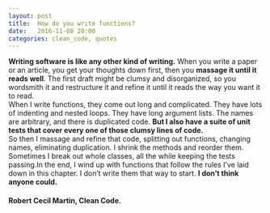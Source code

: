 ```yaml
---
layout: post
title:  How do you write functions?
date:   2016-11-08 20:00
categories: clean_code, quotes
---
```

>>
**Writing software is like any other kind of writing.** When you write a paper or an article, you get your thoughts down first, then you **massage it until it reads well**. The first draft might be clumsy and disorganized, so you wordsmith it and restructure it and refine it until it reads the way you want it to read.  
When I write functions, they come out long and complicated. They have lots of indenting and nested loops. They have long argument lists. The names are arbitrary, and there is duplicated code. **But I also have a suite of unit tests that cover every one of those clumsy lines of code.**     
So then I massage and refine that code, splitting out functions, changing names, eliminating duplication. I shrink the methods and reorder them. Sometimes I break out whole classes, all the while keeping the tests passing.In the end, I wind up with functions that follow the rules I’ve laid down in this chapter.  I don’t write them that way to start. **I don’t think anyone could.**

####  Robert Cecil Martin, Clean Code.

